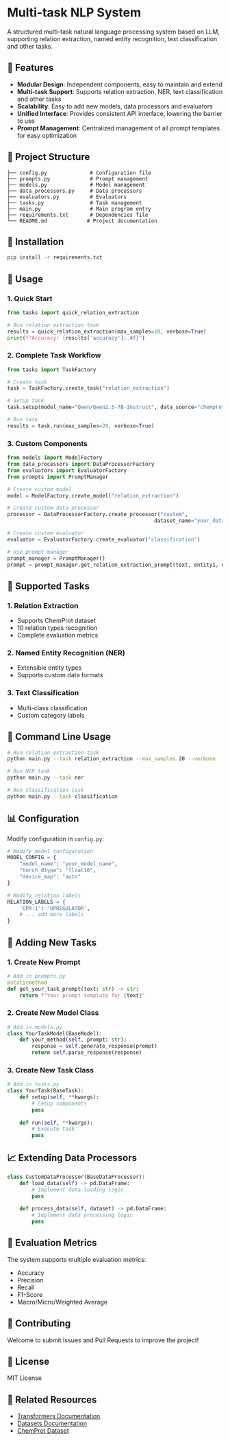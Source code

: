 # Multi-task NLP System

A structured multi-task natural language processing system based on LLM, supporting relation extraction, named entity recognition, text classification and other tasks.

## 🚀 Features

- **Modular Design**: Independent components, easy to maintain and extend
- **Multi-task Support**: Supports relation extraction, NER, text classification and other tasks
- **Scalability**: Easy to add new models, data processors and evaluators
- **Unified Interface**: Provides consistent API interface, lowering the barrier to use
- **Prompt Management**: Centralized management of all prompt templates for easy optimization

## 📁 Project Structure

```
├── config.py              # Configuration file
├── prompts.py             # Prompt management
├── models.py              # Model management
├── data_processors.py     # Data processors
├── evaluators.py          # Evaluators
├── tasks.py               # Task management
├── main.py                # Main program entry
├── requirements.txt       # Dependencies file
└── README.md             # Project documentation
```

## 🔧 Installation

```bash
pip install -r requirements.txt
```

## 📖 Usage

### 1. Quick Start

```python
from tasks import quick_relation_extraction

# Run relation extraction task
results = quick_relation_extraction(max_samples=10, verbose=True)
print(f"Accuracy: {results['accuracy']:.4f}")
```

### 2. Complete Task Workflow

```python
from tasks import TaskFactory

# Create task
task = TaskFactory.create_task("relation_extraction")

# Setup task
task.setup(model_name="Qwen/Qwen2.5-7B-Instruct", data_source="chemprot")

# Run task
results = task.run(max_samples=20, verbose=True)
```

### 3. Custom Components

```python
from models import ModelFactory
from data_processors import DataProcessorFactory
from evaluators import EvaluatorFactory
from prompts import PromptManager

# Create custom model
model = ModelFactory.create_model("relation_extraction")

# Create custom data processor
processor = DataProcessorFactory.create_processor("custom", 
                                                dataset_name="your_dataset")

# Create custom evaluator
evaluator = EvaluatorFactory.create_evaluator("classification")

# Use prompt manager
prompt_manager = PromptManager()
prompt = prompt_manager.get_relation_extraction_prompt(text, entity1, entity2)
```

## 🎯 Supported Tasks

### 1. Relation Extraction
- Supports ChemProt dataset
- 10 relation types recognition
- Complete evaluation metrics

### 2. Named Entity Recognition (NER)
- Extensible entity types
- Supports custom data formats

### 3. Text Classification
- Multi-class classification
- Custom category labels

## 🔨 Command Line Usage

```bash
# Run relation extraction task
python main.py --task relation_extraction --max_samples 20 --verbose

# Run NER task
python main.py --task ner

# Run classification task
python main.py --task classification
```

## 📊 Configuration

Modify configuration in `config.py`:

```python
# Modify model configuration
MODEL_CONFIG = {
    "model_name": "your_model_name",
    "torch_dtype": "float16",
    "device_map": "auto"
}

# Modify relation labels
RELATION_LABELS = {
    'CPR:1': 'UPREGULATOR',
    # ... add more labels
}
```

## 🎨 Adding New Tasks

### 1. Create New Prompt

```python
# Add in prompts.py
@staticmethod
def get_your_task_prompt(text: str) -> str:
    return f"Your prompt template for {text}"
```

### 2. Create New Model Class

```python
# Add in models.py
class YourTaskModel(BaseModel):
    def your_method(self, prompt: str):
        response = self.generate_response(prompt)
        return self.parse_response(response)
```

### 3. Create New Task Class

```python
# Add in tasks.py
class YourTask(BaseTask):
    def setup(self, **kwargs):
        # Setup components
        pass
    
    def run(self, **kwargs):
        # Execute task
        pass
```

## 📈 Extending Data Processors

```python
class CustomDataProcessor(BaseDataProcessor):
    def load_data(self) -> pd.DataFrame:
        # Implement data loading logic
        pass
    
    def process_data(self, dataset) -> pd.DataFrame:
        # Implement data processing logic
        pass
```

## 📝 Evaluation Metrics

The system supports multiple evaluation metrics:
- Accuracy
- Precision
- Recall  
- F1-Score
- Macro/Micro/Weighted Average

## 🤝 Contributing

Welcome to submit Issues and Pull Requests to improve the project!

## 📄 License

MIT License

## 🔗 Related Resources

- [Transformers Documentation](https://huggingface.co/docs/transformers)
- [Datasets Documentation](https://huggingface.co/docs/datasets)
- [ChemProt Dataset](https://huggingface.co/datasets/bigbio/chemprot)